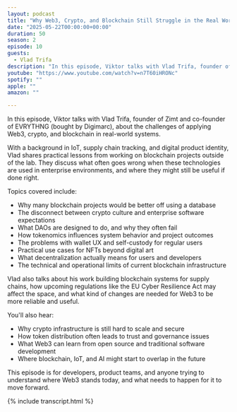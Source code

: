 ```yaml
---
layout: podcast
title: "Why Web3, Crypto, and Blockchain Still Struggle in the Real World"
date: "2025-05-22T00:00:00+00:00"
duration: 50
season: 2
episode: 10
guests:
  - Vlad Trifa
description: "In this episode, Viktor talks with Vlad Trifa, founder of Zimt and co-founder of EVRYTHNG, about the challenges of applying Web3, crypto, and blockchain in real-world systems."
youtube: "https://www.youtube.com/watch?v=n7T60iHRONc"
spotify: ""
apple: ""
amazon: ""

---
```


In this episode, Viktor talks with Vlad Trifa, founder of Zimt and co-founder of EVRYTHNG (bought by Digimarc), about the challenges of applying Web3, crypto, and blockchain in real-world systems.

With a background in IoT, supply chain tracking, and digital product identity, Vlad shares practical lessons from working on blockchain projects outside of the lab. They discuss what often goes wrong when these technologies are used in enterprise environments, and where they might still be useful if done right.

Topics covered include:

- Why many blockchain projects would be better off using a database
- The disconnect between crypto culture and enterprise software expectations
- What DAOs are designed to do, and why they often fail
- How tokenomics influences system behavior and project outcomes
- The problems with wallet UX and self-custody for regular users
- Practical use cases for NFTs beyond digital art
- What decentralization actually means for users and developers
- The technical and operational limits of current blockchain infrastructure

Vlad also talks about his work building blockchain systems for supply chains, how upcoming regulations like the EU Cyber Resilience Act may affect the space, and what kind of changes are needed for Web3 to be more reliable and useful.

You'll also hear:

- Why crypto infrastructure is still hard to scale and secure
- How token distribution often leads to trust and governance issues
- What Web3 can learn from open source and traditional software development
- Where blockchain, IoT, and AI might start to overlap in the future

This episode is for developers, product teams, and anyone trying to understand where Web3 stands today, and what needs to happen for it to move forward.

{% include transcript.html %}